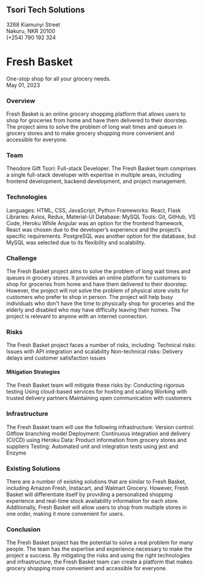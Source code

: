 ## Tsori Tech Solutions
3268 Kiamunyi Street  
Nakuru, NKR 20100  
(+254) 790 192 324  
# Fresh Basket
One-stop shop for all your grocery needs.  
May 01, 2023
### Overview
Fresh Basket is an online grocery shopping platform that allows users to shop for groceries from home and have them delivered to their doorstep. The project aims to solve the problem of long wait times and queues in grocery stores and to make grocery shopping more convenient and accessible for everyone.
### Team
Theodore Gift Tsori: Full-stack Developer.
The Fresh Basket team comprises a single full-stack developer with expertise in multiple areas, including frontend development, backend development, and project management.
### Technologies
Languages: HTML, CSS, JavaScript, Python
Frameworks: React, Flask
Libraries: Axios, Redux, Material-UI
Database: MySQL
Tools: Git, GitHub, VS Code, Heroku
While Angular was an option for the frontend framework, React was chosen due to the developer’s experience and the project’s specific requirements. PostgreSQL was another option for the database, but MySQL was selected due to its flexibility and scalability.
### Challenge
The Fresh Basket project aims to solve the problem of long wait times and queues in grocery stores. It provides an online platform for customers to shop for groceries from home and have them delivered to their doorstep.
However, the project will not solve the problem of physical store visits for customers who prefer to shop in person. The project will help busy individuals who don't have the time to physically shop for groceries and the elderly and disabled who may have difficulty leaving their homes.
The project is relevant to anyone with an internet connection.
### Risks
The Fresh Basket project faces a number of risks, including:
Technical risks: Issues with API integration and scalability
Non-technical risks: Delivery delays and customer satisfaction issues
#### Mitigation Strategies
The Fresh Basket team will mitigate these risks by:
Conducting rigorous testing
Using cloud-based services for hosting and scaling
Working with trusted delivery partners
Maintaining open communication with customers
### Infrastructure
The Fresh Basket team will use the following infrastructure:
Version control: Gitflow branching model
Deployment: Continuous integration and delivery (CI/CD) using Heroku
Data: Product information from grocery stores and suppliers
Testing: Automated unit and integration tests using jest and Enzyme
### Existing Solutions
There are a number of existing solutions that are similar to Fresh Basket, including Amazon Fresh, Instacart, and Walmart Grocery. However, Fresh Basket will differentiate itself by providing a personalized shopping experience and real-time stock availability information for each store. Additionally, Fresh Basket will allow users to shop from multiple stores in one order, making it more convenient for users.
### Conclusion
The Fresh Basket project has the potential to solve a real problem for many people. The team has the expertise and experience necessary to make the project a success. By mitigating the risks and using the right technologies and infrastructure, the Fresh Basket team can create a platform that makes grocery shopping more convenient and accessible for everyone.
